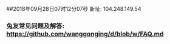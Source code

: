 ##2018年09月28日07时12分07秒 新址: 104.248.149.54
### 兔友常见问题及解答: https://github.com/wanggonging/d/blob/w/FAQ.md
